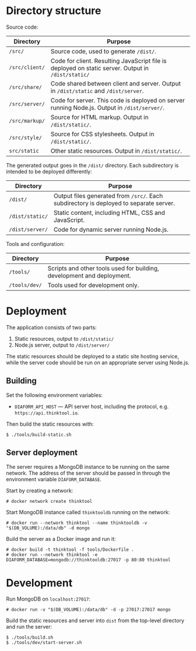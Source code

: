 # Directory structure

Source code:

| Directory | Purpose |
| ---       | ---     |
| `/src/` | Source code, used to generate `/dist/`. |
| `/src/client/` | Code for client. Resulting JavaScript file is deployed on static server. Output in `/dist/static/` |
| `/src/share/` | Code shared between client and server. Output in `/dist/static` and `/dist/server`. |
| `/src/server/` | Code for server. This code is deployed on server running Node.js. Output in `/dist/server/`. |
| `/src/markup/` | Source for HTML markup. Output in `/dist/static/`. |
| `/src/style/` | Source for CSS stylesheets. Output in `/dist/static/`. |
| `src/static` | Other static resources. Output in `/dist/static/`. |

The generated output goes in the `/dist/` directory. Each subdirectory is intended to be deployed differently:

| Directory | Purpose |
| ---       | ---     |
| `/dist/` | Output files generated from `/src/`. Each subdirectory is deployed to separate server. |
| `/dist/static/` | Static content, including HTML, CSS and JavaScript. |
| `/dist/server/` | Code for dynamic server running Node.js. |

Tools and configuration:

| Directory | Purpose |
| ---       | ---     |
| `/tools/` | Scripts and other tools used for building, development and deployment. |
| `/tools/dev/` | Tools used for development only. |

# Deployment

The application consists of two parts:

1. Static resources, output to `/dist/static/`
2. Node.js server, output to `/dist/server/`

The static resources should be deployed to a static site hosting service, while
the server code should be run on an appropriate server using Node.js.

## Building

Set the following environment variables:

* `DIAFORM_API_HOST` &mdash; API server host, including the protocol, e.g.
  `https://api.thinktool.io`.

Then build the static resources with:

    $ ./tools/build-static.sh

## Server deployment

The server requires a MongoDB instance to be running on the same network. The
address of the server should be passed in through the environment variable
`DIAFORM_DATABASE`.

Start by creating a network:

    # docker network create thinktool

Start MongoDB instance called `thinktooldb` running on the network:

    # docker run --network thinktool --name thinktooldb -v "$(DB_VOLUME):/data/db" -d mongo

Build the server as a Docker image and run it:

    # docker build -t thinktool -f tools/Dockerfile .
    # docker run --network thinktool -e DIAFORM_DATABASE=mongodb://thinktooldb:27017 -p 80:80 thinktool

# Development

Run MongoDB on `localhost:27017`:

    # docker run -v "$(DB_VOLUME):/data/db" -d -p 27017:27017 mongo

Build the static resources and server into `dist` from the top-level directory
and run the server:

    $ ./tools/build.sh
    $ ./tools/dev/start-server.sh
